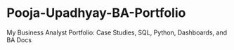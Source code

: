 # Pooja-Upadhyay-BA-Portfolio
My Business Analyst Portfolio: Case Studies, SQL, Python, Dashboards, and BA Docs
